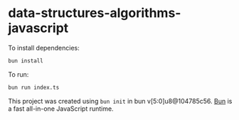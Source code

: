 # data-structures-algorithms-javascript

To install dependencies:

```bash
bun install
```

To run:

```bash
bun run index.ts
```

This project was created using `bun init` in bun v[5:0]u8@104785c56. [Bun](https://bun.sh) is a fast all-in-one JavaScript runtime.
